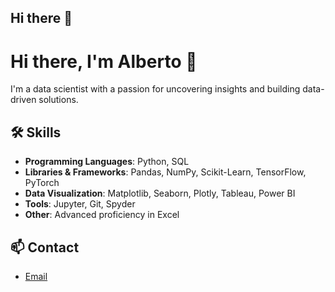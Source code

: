 ## Hi there 👋
# Hi there, I'm Alberto 👋

I'm a data scientist with a passion for uncovering insights and building data-driven solutions.

## 🛠️ Skills
- **Programming Languages**: Python, SQL
- **Libraries & Frameworks**: Pandas, NumPy, Scikit-Learn, TensorFlow, PyTorch
- **Data Visualization**: Matplotlib, Seaborn, Plotly, Tableau, Power BI
- **Tools**: Jupyter, Git, Spyder
- **Other**: Advanced proficiency in Excel

## 📫 Contact
- [Email](mailto:alberto.mendez1710@gmail.com)
